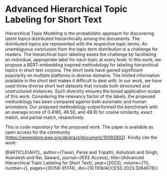 # Advanced Hierarchical Topic Labeling for Short Text
Hierarchical Topic Modeling is the probabilistic approach for discovering latent topics distributed hierarchically among the documents. The distributed topics are represented with the respective topic terms. An unambiguous conclusion from the topic term distribution is a challenge for readers. The hierarchical topic labeling eases the challenge by facilitating an individual, appropriate label for each topic at every level. In this work, we propose a BERT-embedding inspired methodology for labeling hierarchical topics in short text corpora. The short texts have gained significant popularity on multiple platforms in diverse domains. The limited information available in the short text makes it difficult to deal with. In our work, we have used three diverse short text datasets that include both structured and unstructured instances. Such diversity ensures the broad application scope of this work. Considering the relevancy factor of the labels, the proposed methodology has been compared against both automatic and human annotators. Our proposed methodology outperformed the benchmark with an average score of 0.4185, 49.50, and 49.16 for cosine similarity, exact match, and partial match, respectively.

This is code-repository for the proposed work. The paper is available as open access for the community (https://ieeexplore.ieee.org/abstract/document/10092802). Kindly cite the work:

@ARTICLE{AHTL,
  author={Tiwari, Paras and Tripathi, Ashutosh and Singh, Avaneesh and Rai, Sawan},
  journal={IEEE Access}, 
  title={Advanced Hierarchical Topic Labeling for Short Text}, 
  year={2023},
  volume={11},
  number={},
  pages={35158-35174},
  doi={10.1109/ACCESS.2023.3264678}}